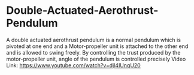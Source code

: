 # Double-Actuated-Aerothrust-Pendulum
A double actuated aerothrust pendulum is a normal pendulum which is pivoted at one end and a Motor-propeller unit is attached to the other end and is allowed to swing freely. By controlling the trust produced by the motor-propeller unit, angle of the pendulum is controlled precisely
Video Link: https://www.youtube.com/watch?v=djl4IUnqU20
